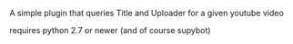 A simple plugin that queries Title and Uploader for a given youtube video

requires python 2.7 or newer (and of course supybot)
